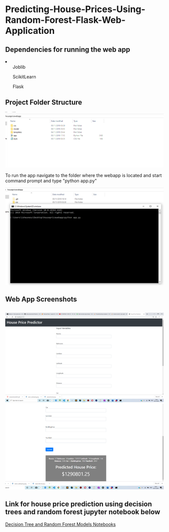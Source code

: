 # Predicting-House-Prices-Using-Random-Forest-Flask-Web-Application

<h2>Dependencies for running the web app</h2>

<li>
<ol>Joblib</ol>
<ol>ScikitLearn</ol>
<ol>Flask</ol>
</li>

<h2>Project Folder Structure</h2>

<img src="Screenshot1.png">

<p>To run the app navigate to the folder where the webapp is located and start command prompt and type "python app.py"</p>
<img src="Screenshot2.png">

<h2>Web App Screenshots<h2>
<img src="Screenshot3.png">
<img src="Screenshot4.png">
  
 <h2>Link for house price prediction using decision trees and random forest jupyter notebook below </h2>
 <a href="https://github.com/isheunesutembo/DecisionTrees">Decision Tree and Random Forest Models Notebooks</a>
